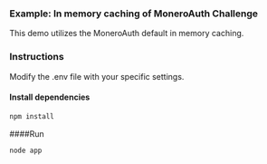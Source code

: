 ### Example: In memory caching of MoneroAuth Challenge
This demo utilizes the MoneroAuth default in memory caching.

### Instructions
Modify the .env file with your specific settings.

#### Install dependencies
```javascript
npm install
``` 

####Run
```javascript
node app
``` 